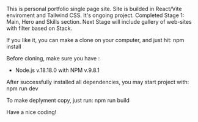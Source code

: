 This is personal portfolio single page site. 
Site is builded in React/Vite enviroment and Tailwind CSS.
It's ongoing project. 
Completed Stage 1: Main, Hero and Skills section.
Next Stage will include gallery of web-sites with filter based on Stack.

If you like it, you can make a clone on your computer, and just hit:
npm install

Before cloning, make sure you have :
- Node.js v.18.18.0 with NPM v.9.8.1

After successfully installed all dependencies, you may start project with:
npm run dev

To make deplyment copy, just run:
npm run build

Have a nice coding!
